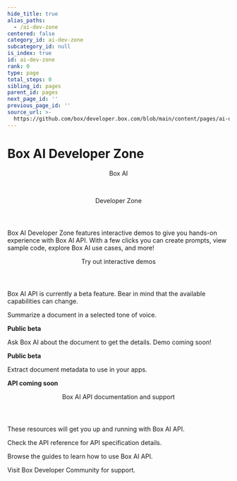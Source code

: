 ```yaml
---
hide_title: true
alias_paths:
  - /ai-dev-zone
centered: false
category_id: ai-dev-zone
subcategory_id: null
is_index: true
id: ai-dev-zone
rank: 0
type: page
total_steps: 0
sibling_id: pages
parent_id: pages
next_page_id: ''
previous_page_id: ''
source_url: >-
  https://github.com/box/developer.box.com/blob/main/content/pages/ai-dev-zone/index.md
---
```

# Box AI Developer Zone

<Centered wide id="ai-developer-zone" >

<HeroImage type="AiDevZone" imageWidth="548" imageHeight="493">

<Header>

Box AI

</br>

Developer Zone

</Header>

Box AI Developer Zone features interactive
demos to give you hands-on experience with Box AI API.
With a few clicks you can create prompts,
view sample code, explore Box AI use cases, and more!

</HeroImage>

</Centered>

<Centered mid>

<Header>

Try out interactive demos

</Header>

<p style="text-align: left; margin-left: 0;">

Box AI API is currently a beta feature. Bear in mind that
the available capabilities can change.

</p>

<TileGrid rows="3">

<Tile type="summarisation" title="Get a summary" href="/ai-dev-zone-summary">

Summarize a document in a selected tone of voice.

<strong style="background-color: #e8e8e8">

Public beta

</strong>

</Tile>

<Tile type="document-qa" title="Ask questions" href="/guides/box-ai/ask-questions/" >

Ask Box AI about the document to get the details. Demo coming soon!

<strong style="background-color: #e8e8e8">

Public beta

</strong>

</Tile>

<Tile type="metadata" title="Extract metadata" href="/ai-dev-zone-metadata">

Extract document metadata to use in your apps.

<strong style="background-color: #e8e8e8">

API coming soon

</strong>

</Tile>

</TileGrid>

</Centered>

<Centered mid>

<Header>

Box AI API documentation and support

</Header>

<p style="text-align: left; margin-left: 0;">

These resources will get you up and running with Box AI API.

</p>

<TileGrid rows="3">

<Tile type="document" title="AI API reference" href="/reference/resources/intelligence/">

Check the API reference for API specification details.

</Tile>

<Tile type="leaflet" title="Developer guides" href="/guides/box-ai/">

Browse the guides to learn how to use Box AI API.

</Tile>

<Tile type="speech-bubble" title="Support" href="https://forum.box.com/">

Visit Box Developer Community for support.

</Tile>

</TileGrid>

</Centered>